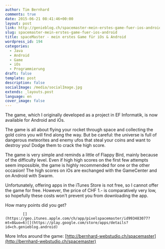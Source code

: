 ```yaml
---
author: Tim Bernhard
comments: true
date: 2015-06-21 08:41:46+00:00
layout: post
link: http://genieblog.ch/spacemaster-mein-erstes-game-fuer-ios-android/
slug: spacemaster-mein-erstes-game-fuer-ios-android
title: spaceMaster - mein erstes Game für iOs & Android
wordpress_id: 194
categories:
  - Java
  - Android 
  - Game 
  - iOs 
  - Programmierung
draft: false
template: post
description: false
socialImage: /media/socialImage.jpg
extends: _layouts.post
language: en
cover_image: false
---
```


The game, which I originally developed as a project in EF Informatik, is now available for Android and iOs.

The game is all about flying your rocket through space and collecting the gold coins you will find along the way.
But be careful: the universe is full of dangerous meteorites and enemy ufos that steal your coins and want to destroy you! Dodge them to crack the high score.

The game is very simple and reminds a little of Flappy Bird, mainly because of the difficulty level.
Even if high high scores on the first few attempts seem impossible, the game is highly recommended for one or the other occasion! The high scores on iOs are exchanged with the GameCenter and on Android with Swarm.

Unfortunately, offering apps in the iTunes Store is not free, so I cannot offer the game for free.
However, the price of CHF 1.- is comparatively very low, so hopefully these costs won't prevent you from downloading the app.

How many points did you get?

			[](https://geo.itunes.apple.com/ch/app/pixelspacemaster/id993483077?mt=8&uo=6)[](https://play.google.com/store/apps/details?id=ch.genieblog.android)

More Infos around the game: [http://bernhard-webstudio.ch/spacemaster](http://bernhard-webstudio.ch/spacemaster)
